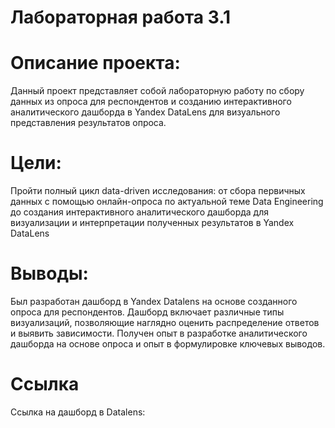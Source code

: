 # Лабораторная работа 3.1
# Описание проекта:
Данный проект представляет собой лабораторную работу по сбору данных из опроса для респондентов и созданию интерактивного аналитического
дашборда в Yandex DataLens для визуального представления результатов опроса.

# Цели:
Пройти полный цикл data-driven исследования: от сбора первичных
данных с помощью онлайн-опроса по актуальной теме Data Engineering до создания
интерактивного аналитического дашборда для визуализации и интерпретации
полученных результатов в Yandex DataLens

# Выводы:
Был разработан дашборд в Yandex Datalens на основе созданного опроса для респондентов. Дашборд включает различные типы визуализаций, позволяющие наглядно оценить распределение ответов и выявить зависимости. Получен опыт в разработке аналитического дашборда на основе опроса и опыт в формулировке ключевых выводов.

# Ссылка
Ссылка на дашборд в Datalens:
